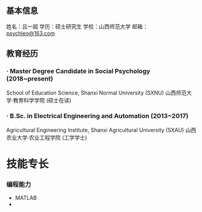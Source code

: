 ## 基本信息
姓名：吕一超
学历：硕士研究生
学校：山西师范大学
邮箱：psychleo@163.com


## 教育经历
### · Master Degree Candidate in Social Psychology (2018~present)
School of Education Science, Shanxi Normal University (SXNU)
山西师范大学·教育科学学院 (硕士在读)
### · B.Sc. in Electrical Engineering and Automation (2013~2017)
Agricultural Engineering Institute, Shanxi Agricultural University (SXAU)
山西农业大学·农业工程学院 (工学学士)


# 技能专长
### 编程能力
- MATLAB
- 
